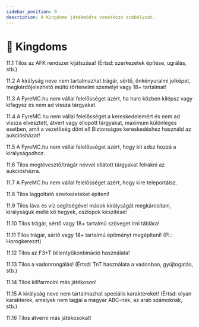 ```yaml
---
sidebar_position: 9
description: A Kingdoms játékmódra vonatkozó szabályzat.
---
```


# 👑 Kingdoms

11.1 Tilos az AFK rendszer kijátszása! (Értsd: szerkezetek építése, ugrálás, stb.)

11.2 A királyság neve nem tartalmazhat trágár, sértő, önkényuralmi jelképet, megkérdőjelezhető múltú történelmi személyt vagy 18+ tartalmat!

11.3 A FyreMC.hu nem vállal felelősséget azért, ha harc közben kilépsz vagy kifagysz és nem ad vissza tárgyakat.

11.4 A FyreMC.hu nem vállal felelősséget a kereskedelemért és nem ad vissza elvesztett, átvert vagy ellopott tárgyakat, maximum különleges esetben, amit a vezetőség dönt el! Biztonságos kereskedéshez használd az aukciósházat!

11.5 A FyreMC.hu nem vállal felelősséget azért, hogy kit adsz hozzá a királyságodhoz.

11.6 Tilos megtévesztő/trágár névvel ellátott tárgyakat felrakni az aukciósházra.

11.7 A FyreMC.hu nem vállal felelősséget azért, hogy kire teleportálsz.

11.8 Tilos laggoltató szerkezeteket építeni!

11.9 Tilos láva és víz segítségével mások királyságát megkárosítani, királyságuk mellé kő hegyek, oszlopok készítése!

11.10 Tilos trágár, sértő vagy 18+ tartalmú szöveget írni táblára!

11.11 Tilos trágár, sértő vagy 18+ tartalmú építményt megépíteni! (Pl.: Horogkereszt)

11.12 Tilos az F3+T billentyűkonbináció használata!

11.13 Tilos a vadonrongálás! (Értsd: TnT használata a vadonban, gyújtogatás, stb.)

11.14 Tilos killfarmolni más játékoson!

11.15 A királyság neve nem tartalmazhat speciális karaktereket! (Értsd: olyan karakterek, amelyek nem tagjai a magyar ABC-nek, az arab számoknak, stb.)

11.16 Tilos átverni más játékosokat!

